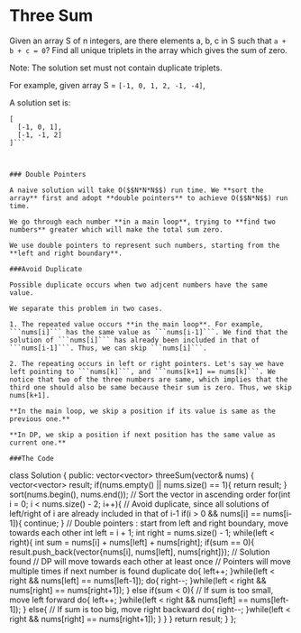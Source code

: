 # Three Sum

Given an array S of n integers, are there elements a, b, c in S such that ```a + b + c = 0```? Find all unique triplets in the array which gives the sum of zero.

Note: The solution set must not contain duplicate triplets.

For example, given array S = ```[-1, 0, 1, 2, -1, -4]```,

A solution set is:
```
[
  [-1, 0, 1],
  [-1, -1, 2]
]```



### Double Pointers

A naive solution will take O($$N*N*N$$) run time. We **sort the array** first and adopt **double pointers** to achieve O($$N*N$$) run time.

We go through each number **in a main loop**, trying to **find two numbers** greater which will make the total sum zero. 

We use double pointers to represent such numbers, starting from the **left and right boundary**.

###Avoid Duplicate

Possible duplicate occurs when two adjcent numbers have the same value.

We separate this problem in two cases.

1. The repeated value occurs **in the main loop**. For example, ```nums[i]``` has the same value as ```nums[i-1]```. We find that the solution of ```nums[i]``` has already been included in that of ```nums[i-1]```. Thus, we can skip ```nums[i]```.

2. The repeating occurs in left or right pointers. Let's say we have left pointing to ```nums[k]```, and ```nums[k+1] == nums[k]```. We notice that two of the three numbers are same, which implies that the third one should also be same because their sum is zero. Thus, we skip nums[k+1]. 

**In the main loop, we skip a position if its value is same as the previous one.**

**In DP, we skip a position if next position has the same value as current one.**

###The Code

```
class Solution {
public:
    vector<vector<int>> threeSum(vector<int>& nums) {
        vector<vector<int>> result;
        if(nums.empty() || nums.size() == 1){
            return result;
        }
        sort(nums.begin(), nums.end()); // Sort the vector in ascending order
        for(int i = 0; i < nums.size() - 2; i++){
            // Avoid duplicate, since all solutions of left/right of i are already included in that of i-1
            if(i > 0 && nums[i] == nums[i-1]){ 
                continue;
            }
            // Double pointers : start from left and right boundary, move towards each other
            int left = i + 1;
            int right = nums.size() - 1;
            while(left < right){
                int sum = nums[i] + nums[left] + nums[right];
                if(sum == 0){
                    result.push_back(vector<int>{nums[i], nums[left], nums[right]}); // Solution found
                    // DP will move towards each other at least once
                    // Pointers will move multiple times if next number is found duplicate
                    do{
                      left++;
                    }while(left < right && nums[left] == nums[left-1]);
                    do{
                      right--;
                    }while(left < right && nums[right] == nums[right+1]);
                }
                else if(sum < 0){ // If sum is too small, move left forward
                    do{
                      left++;
                    }while(left < right && nums[left] == nums[left-1]);
                }
                else{ // If sum is too big, move right backward
                    do{
                      right--;
                    }while(left < right && nums[right] == nums[right+1]);
                }
            }
        }
        return result;
    }
};
```




